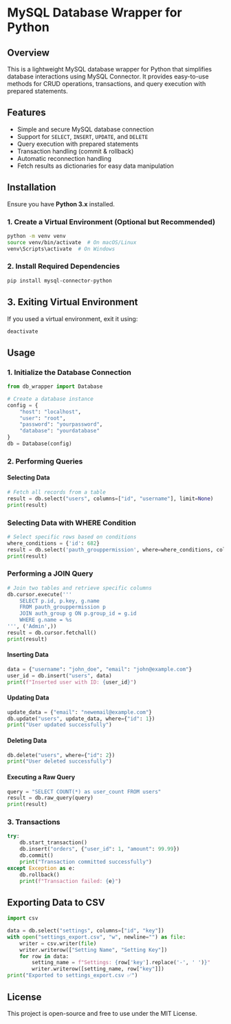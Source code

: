 # MySQL Database Wrapper for Python

## Overview
This is a lightweight MySQL database wrapper for Python that simplifies database interactions using MySQL Connector. It provides easy-to-use methods for CRUD operations, transactions, and query execution with prepared statements.

## Features
- Simple and secure MySQL database connection
- Support for `SELECT`, `INSERT`, `UPDATE`, and `DELETE`
- Query execution with prepared statements
- Transaction handling (commit & rollback)
- Automatic reconnection handling
- Fetch results as dictionaries for easy data manipulation

## Installation
Ensure you have **Python 3.x** installed.

### 1. Create a Virtual Environment (Optional but Recommended)
```sh
python -m venv venv
source venv/bin/activate  # On macOS/Linux
venv\Scripts\activate  # On Windows
```

### 2. Install Required Dependencies
```sh
pip install mysql-connector-python
```

## 3. Exiting Virtual Environment
If you used a virtual environment, exit it using:
```sh
deactivate
```

## Usage

### 1. Initialize the Database Connection
```python
from db_wrapper import Database

# Create a database instance
config = {
    "host": "localhost",
    "user": "root",
    "password": "yourpassword",
    "database": "yourdatabase"
}
db = Database(config)
```

### 2. Performing Queries

#### Selecting Data
```python
# Fetch all records from a table
result = db.select("users", columns=["id", "username"], limit=None)
print(result)
```

### Selecting Data with WHERE Condition
```python
# Select specific rows based on conditions
where_conditions = {'id': 682}
result = db.select('pauth_grouppermission', where=where_conditions, columns=['id', 'key'])
print(result)
```

### Performing a JOIN Query
```python
# Join two tables and retrieve specific columns
db.cursor.execute('''
    SELECT p.id, p.key, g.name
    FROM pauth_grouppermission p
    JOIN auth_group g ON p.group_id = g.id
    WHERE g.name = %s
''', ('Admin',))
result = db.cursor.fetchall()
print(result)
```

#### Inserting Data
```python
data = {"username": "john_doe", "email": "john@example.com"}
user_id = db.insert("users", data)
print(f"Inserted user with ID: {user_id}")
```

#### Updating Data
```python
update_data = {"email": "newemail@example.com"}
db.update("users", update_data, where={"id": 1})
print("User updated successfully")
```

#### Deleting Data
```python
db.delete("users", where={"id": 2})
print("User deleted successfully")
```

#### Executing a Raw Query
```python
query = "SELECT COUNT(*) as user_count FROM users"
result = db.raw_query(query)
print(result)
```

### 3. Transactions
```python
try:
    db.start_transaction()
    db.insert("orders", {"user_id": 1, "amount": 99.99})
    db.commit()
    print("Transaction committed successfully")
except Exception as e:
    db.rollback()
    print(f"Transaction failed: {e}")
```

## Exporting Data to CSV
```python
import csv

data = db.select("settings", columns=["id", "key"])
with open("settings_export.csv", "w", newline="") as file:
    writer = csv.writer(file)
    writer.writerow(["Setting Name", "Setting Key"])
    for row in data:
        setting_name = f"Settings: {row['key'].replace('-', ' ')}"
        writer.writerow([setting_name, row["key"]])
print("Exported to settings_export.csv ✅")
```

## License
This project is open-source and free to use under the MIT License.